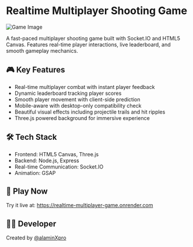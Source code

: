 # Realtime Multiplayer Shooting Game

![Game Image](https://repository-images.githubusercontent.com/913398600/afdce0d2-d070-41a0-9db9-2a3fe0acb39b)

A fast-paced multiplayer shooting game built with Socket.IO and HTML5 Canvas. Features real-time player interactions, live leaderboard, and smooth gameplay mechanics.

## 🎮 Key Features
- Real-time multiplayer combat with instant player feedback
- Dynamic leaderboard tracking player scores
- Smooth player movement with client-side prediction
- Mobile-aware with desktop-only compatibility check
- Beautiful visual effects including projectile trails and hit ripples
- Three.js powered background for immersive experience

## 🛠 Tech Stack
- Frontend: HTML5 Canvas, Three.js
- Backend: Node.js, Express
- Real-time Communication: Socket.IO
- Animation: GSAP

## 🚀 Play Now
Try it live at: https://realtime-multiplayer-game.onrender.com

## 🧑‍💻 Developer
Created by [@alaminXpro](https://www.linkedin.com/in/alaminxpro/)
